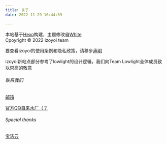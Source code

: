 ```yaml
---
title: 关于
date: 2022-11-29 16:44:59

---
```


本站基于[Hexo](http://hexo.io/)构建，主题修改自[White](https://github.com/FuShaoLei/hexo-theme-white)
<br/>Cpoyright © 2022 izoyoi team

要查看izoyoi的使用条例和隐私政策，请移步[声明](laws)

izoyoi新站点部分参考了lowlight的设计逻辑，我们向Team Lowlight全体成员致以崇高的敬意

###### 联系我们

[邮箱](mailto:3011728934@qq.com)

[官方QQ自来水厂（？](https://jq.qq.com/?_wv=1027&k=drFazFIc)

###### Special thanks

[宝洁云](https://baojie666.buzz)
